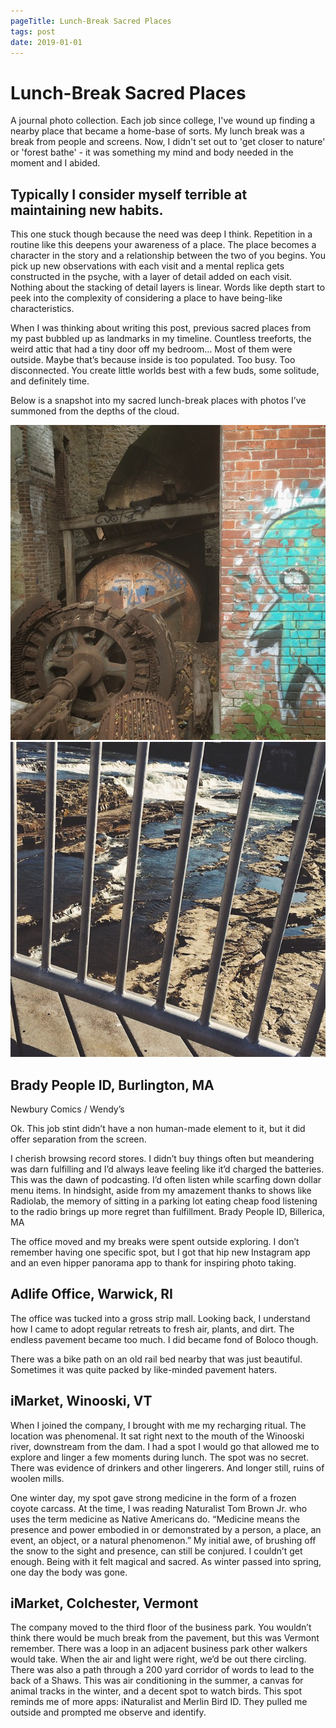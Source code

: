 ```yaml
---
pageTitle: Lunch-Break Sacred Places
tags: post
date: 2019-01-01
---
```

<!-- date: 2019-05-01 -->

<h1>Lunch-Break Sacred Places</h1>

<!-- Excerpt Start -->
A journal photo collection. Each job since college, I've wound up finding a nearby place that became a home-base of sorts. My lunch break was a break from people and screens. Now, I didn't set out to 'get closer to nature' or 'forest bathe' - it was something my mind and body needed in the moment and I abided.
<!-- Excerpt End -->

<h2>Typically I consider myself terrible at maintaining new habits.</h2>
This one stuck though because the need was deep I think. Repetition in a routine like this deepens your awareness of a place. The place becomes a character in the story and a relationship between the two of you begins. You pick up new observations with each visit and a mental replica gets constructed in the psyche, with a layer of detail added on each visit. Nothing about the stacking of detail layers is linear. Words like depth start to peek into the complexity of considering a place to have being-like characteristics.

When I was thinking about writing this post, previous sacred places from my past bubbled up as landmarks in my timeline. Countless treeforts, the weird attic that had a tiny door off my bedroom… Most of them were outside. Maybe that’s because inside is too populated. Too busy. Too disconnected. You create little worlds best with a few buds, some solitude, and definitely time.

Below is a snapshot into my sacred lunch-break places with photos I’ve summoned from the depths of the cloud.

![](img/10727826-1556652887901466-2011719426-n.jpg)
![alt text](img/891424-369113963248089-304950533-n.jpg)


## Brady People ID, Burlington, MA
Newbury Comics / Wendy’s

Ok. This job stint didn’t have a non human-made element to it, but it did offer separation from the screen.

I cherish browsing record stores. I didn’t buy things often but meandering was darn fulfilling and I’d always leave feeling like it’d charged the batteries. This was the dawn of podcasting. I’d often listen while scarfing down dollar menu items. In hindsight, aside from my amazement thanks to shows like Radiolab, the memory of sitting in a parking lot eating cheap food listening to the radio brings up more regret than fulfillment.
Brady People ID, Billerica, MA

The office moved and my breaks were spent outside exploring. I don’t remember having one specific spot, but I got that hip new Instagram app and an even hipper panorama app to thank for inspiring photo taking.



 
## Adlife Office, Warwick, RI

The office was tucked into a gross strip mall. Looking back, I understand how I came to adopt regular retreats to fresh air, plants, and dirt. The endless pavement became too much. I did became fond of Boloco though.

There was a bike path on an old rail bed nearby that was just beautiful. Sometimes it was quite packed by like-minded pavement haters.


## iMarket, Winooski, VT

When I joined the company, I brought with me my recharging ritual. The location was phenomenal. It sat right next to the mouth of the Winooski river, downstream from the dam. I had a spot I would go that allowed me to explore and linger a few moments during lunch. The spot was no secret. There was evidence of drinkers and other lingerers. And longer still, ruins of woolen mills.

One winter day, my spot gave strong medicine in the form of a frozen coyote carcass. At the time, I was reading Naturalist Tom Brown Jr. who uses the term medicine as Native Americans do. “Medicine means the presence and power embodied in or demonstrated by a person, a place, an event, an object, or a natural phenomenon.” My initial awe, of brushing off the snow to the sight and presence, can still be conjured. I couldn’t get enough. Being with it felt magical and sacred. As winter passed into spring, one day the body was gone.


 
## iMarket, Colchester, Vermont

The company moved to the third floor of the business park. You wouldn’t think there would be much break from the pavement, but this was Vermont remember. There was a loop in an adjacent business park other walkers would take. When the air and light were right, we’d be out there circling. There was also a path through a 200 yard corridor of words to lead to the back of a Shaws. This was air conditioning in the summer, a canvas for animal tracks in the winter, and a decent spot to watch birds. This spot reminds me of more apps: iNaturalist and Merlin Bird ID. They pulled me outside and prompted me observe and identify.